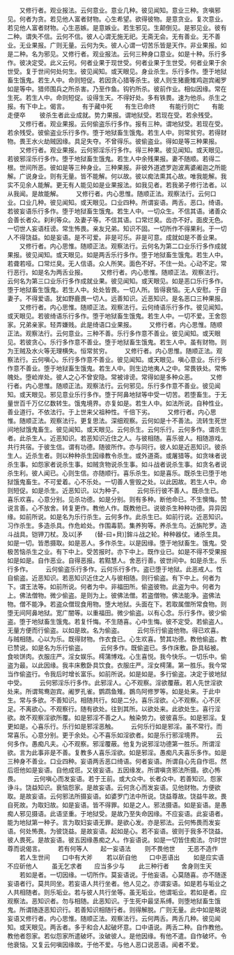 <!-- { "loadSidebar": true } -->
　　又修行者。观业报法。云何意业。意业几种。彼见闻知。意业三种。贪嗔邪见。何者为贪。若见他人富者财物。心生希望。欲得彼物。是意贪业。复次意业。若见他人富者财物。心生恶嫉。是意嫉业。若生邪见。生颠倒见。是邪见业。彼有二种。谓失不信。云何不信。彼人心谓无施无祀。无斋无会。无有善业。无不善业。无业果报。广则无量。云何为失。彼人心谓一切苦乐皆是天作。非业果报。如是二种。名为邪见。又修行者。观业报法。云何三种身口意业。如是十种。乐行多作。彼决定受。此义云何。何者业果于现世受。何者业果于生世受。何者业果于余世受。复于世间何处何生。彼见闻知。或天眼见。身业杀生。乐行多作。堕于地狱畜生饿鬼。若生人中。命则短促。若因贪心猎等杀生。彼人则生猪鹿雉鸡迦宾阇罗如是等中。猎师围兵之所杀害。乃至作鱼。钩钓所杀。彼前作业。相似因缘。常在生死。若生人中。命则短促。设得生天。不得好处。多有铁畏。速为他杀。杀生之报。有下中上。偈言。
　　有于藏中死　　有生已命终
　　有能行则亡　　有能走便卒
　　彼杀生者此业成就。势力果报。谓地狱受。若现在受。若余残受。
　　又修行者。观业果报。云何偷盗乐行多作。报有三种。谓地狱受。若现在受。若余残受。彼偷盗业乐行多作。堕于地狱畜生饿鬼。若生人中。则常贫穷。若得财物。畏王水火劫贼因缘。具足失夺。不曾得乐。彼偷盗业。得如是等三种果报。
　　又修行者。观业果报。云何邪淫乐行多作。得三种果。彼见闻知。或天眼见。若彼邪淫乐行多作。堕于地狱畜生饿鬼。若生人中余残果报。妻不随顺。若得二根。世间所恶。彼如是等三种身业。三种果报。非彼外道遮罗迦波离婆阇迦之所能解。广说身业。则有无量。皆不能解。何以故。彼以痴法熏其心故。唯我能解。我实不见余人能解。更无有人能见如是业果报法。如我见者。若我弟子修行法者。以从我闻。是故能解。
　　又修行者。内心思惟。随顺正法。观察法行。云何口业。口业几种。彼见闻知。或天眼见。口业四种。所谓妄语。两舌。恶口。绮语。若彼妄语乐行多作。堕于地狱畜生饿鬼。若生人中。一切众生。不信其语。诸善众会善长者众。刹利等众。及妻子等。不信其语。口常烂臭。齿亦不好。面皮无色。一切世人妄语枉谤。常生怖畏。亲友兄弟。知识不固。一切所作不得果利。于一切人不得饶益。如是妄语。是不可爱。非是可乐。非是可意。成就如是不善业果。
　　又修行者。内心思惟。随顺正法。观察法行。云何名为第二口业乐行多作成就果报。彼见闻知。或天眼见。如是两舌乐行多作。堕于地狱畜生饿鬼。若生人中。若聋若哑。口常烂臭。无人信语。众人所笑。面色不好。不住一处。心动不定。常行恶行。如是名为两舌业报。
　　又修行者。内心思惟。随顺正法。观察法行。云何名为第三口业乐行多作成就业果。彼见闻知。或天眼见。如是恶口乐行多作。堕于地狱畜生饿鬼。若生人中。处处皆畏。一切人所。皆得衰恼。无人安慰。于自妻子。不得爱语。犹如野鹿畏一切人。远善知识。近恶知识。是名恶口三种果报。
　　又修行者。内心思惟。随顺正法。观察法行。云何绮语乐行多作。彼见闻知。或天眼见。若彼绮语乐行多作。堕于地狱畜生饿鬼。若生人中。一切不爱。王舍怨家。兄弟亲家。轻弄嫌贱。此是绮语口业果报。
　　又修行者。内心思惟。随顺正法。观察法行。云何意业。三种不善。乐行多作意不善业。彼见闻知。或天眼见。若彼贪心。乐行多作意不善业。堕于地狱畜生饿鬼。若生人中。虽有财物。则为王贼及水火等无理横失。恒常贫穷。
　　又修行者。内心思惟。随顺正法。观察法行。云何嗔心。乐行多作意不善业。彼见闻知。或天眼见。嗔心意业。乐行多作意不善业。堕于地狱畜生饿鬼。若生人中。则生边地夷人之中。常畏铁处。常怖魄处。堕崄岸处。彼人之心不曾安隐。常被诽谤。常得如是多种众恶。
　　又修行者。内心思惟。随顺正法。观察法行。云何邪见。乐行多作意不善业。彼见闻知。或天眼见。邪见意业乐行多作。堕于阿鼻地狱等中受一切苦。若堕畜生。于无量世百千万亿亿数转生。饿鬼境界。亦复如是。若生人中。如法所说。自种性业。善业道行。不依法行。于上世来父祖种性。千倍下劣。
　　又修行者。内心思惟。随顺正法。观察法行。更复思法。深细观察。云何如是十不善法。流转生死世间地狱饿鬼畜生。彼见闻知。或天眼见。云何杀生。云何乐行。云何多作。谓杀生者。此杀生人。近恶知识。若恶知识近住之人。与彼相随。喜乐彼人。相随游戏。共行共宿。于彼生信。谓有功德。随彼所作。亦与同行。彼人如是近恶知识。彼杀生人。近杀生者。则以种种杀生因缘教令杀生。或外道斋。或屠猎等。如贪味者说杀生事。如怨家者说杀生事。如贼贪物说杀生事。如斗战者说杀生事。如贪名者说杀生利。彼人闻已。心则生信。亦随顺行。喜乐杀生。如是喜乐。既杀生已堕于地狱饿鬼畜生。不可爱着。心不乐处。一切善人訾毁之处。以此因故。若生人中。命则短促。如是杀生。近恶知识。以为种子。
　　云何乐行彼不善人。既杀生已。喜乐欢喜。心意分别。见杀功德。如是分别。则有多种。断他命已。不生懊悔。赞说言善。心不放舍。转复更作。教他人作。既教他已。说彼杀生种种功德。异异因缘。如前所说。如是名为乐行杀生。云何多作。此杀生已。如前行说。近恶知识。习作杀生。多造杀具。作危崄处。作围毒箭。集养狗等。养杀生鸟。近旃陀罗。造斗战具。铠钾刀杖。及以[矛　　(替-曰+貝)]鉾斗战之轮。种种器仗。诸杀生具。如是一切。皆悉摄取。如是恶人。多作杀生。以是因缘。堕于地狱畜生。饿鬼。受极苦恼杀生之业。有下中上。受苦报时。亦下中上。既作业已。如是不得不受果报如是如是。自作恶业。自得恶报。若黠慧人。舍恶行善。彼世间中。如是杀生。乐行多作。
　　云何偷盗乐行多作。云何乐行多作。盗已堕于地狱。此恶戒人。性自偷盗。近恶知识。若恶知识近住之人与彼相随。则行偷盗。有下中上。何者为下。谓王法等。如前所说。何者为中。非福田所。偷盗彼物。此盗为中。何者为上。佛法僧物。微少偷盗。是则为上。彼佛法僧。若盗僧物。佛法能净。盗佛法物。僧不能净。若盗众僧现食用物。堕大地狱。头面在下。若取属僧所常食物。则堕无间阿鼻地狱。宽广闇等。以重福田。微少偷盗。以有心念。乐行多作。彼少偷盗。堕于地狱畜生饿鬼。若复忏悔。不生随喜。心中生悔。彼不定受。若偷盗人。无量方便而行偷盗。以如是故。名为偷盗。
　　云何乐行偷盗他物。得已欢喜。与贼相随。心以为乐。既得财物。作衣食已。心生欢喜。赞其功德。教他偷盗。教已赞说。如是名为乐行偷盗。
　　云何多作。既偷盗已。多作床敷。卧具毡被。食啖饼肉。衣服庄严。淫女娱乐。樗蒲博戏。心生喜悦。我今快乐。一切乐中。偷盗为最。以此因缘。我丰床敷卧具饮食。衣服庄严。淫女樗蒲。第一胜乐。我今常当作偷盗行。令我后时增长富乐。如前所说。如是如是。多行偷盗。决定于彼地狱中受。
　　云何邪淫乐行多作。此邪淫人。心不观察。淫欲覆蔽。若人先世淫欲处来。所谓鸳鸯迦宾。阇罗孔雀。鹦鹉鱼雉。鷃鸟阿修罗等。如是处来。于此中生。常与多欲。不善知识。相随共行。如是二分。喜乐淫欲。心不观察。心不厌足。不离欲心。不观察行。随有欲处。往到其所。以欲处来。此欲处生。喜行淫欲。故不观察淫欲所覆。如是邪淫不善之人。触染势力。彼彼喜乐。如是邪淫。复更如是。心喜乐行。乐行如是邪淫恶触。
　　云何乐行如是邪淫。虽不常行。而常喜乐。心意分别。更于余处。心不喜乐如淫欲者。如是乐行邪淫境界。
　　云何多作。愚痴凡夫。心不观察。邪淫覆蔽。他复为说邪淫功德第一胜乐。所谓淫欲。言为此事非是不善。复教多人喜乐淫欲。如是邪淫。愚痴凡夫喜乐多作。如是三种身不善业。口业四种。妄语两舌恶口绮语。何者妄语。所谓自心先自作诳。然后诳他如是妄语。自他成诳。又彼妄语。五因缘发。所谓嗔贪邪法所摄。欲心怖畏。
　　云何嗔心而发妄语。若于王前。或大众中。长者众中。若善知识。怨家诤斗。饶益知识。衰恼怨家。是故妄语。云何贪心而发妄语。见他财物。方便欲取。是故妄语。云何邪法所摄妄语。如婆罗门法中所说。饶益尊故。饶益牛故。畏自死故。为取妇故。如是妄语。皆不得罪。如是之人。邪法摄语。如是妄语。是愚痴人邪见摄语。此语坚重。于地狱受。是故乃至失命因缘。不应妄语。此妄语者。能为地狱第一种子。言为取妇妄语无罪。是欲心发。亦是邪法。云何怖畏而发妄语。何处怖畏。为彼饶益。是故妄语。起如是心。若不妄语。彼则于我多不饶益。彼人畏死。是故妄语。彼五因缘愚痴之人。作妄语说。如是一切皆住痴法。尔时世尊而说偈言。
　　若有何等人　　起一妄语法
　　则不畏他世　　无恶不造作
　　若人生世间　　口中有大斧
　　若以斫自他　　口中恶语出
　　如是应实语　　不应斫他人
　　虽无乞求者　　应当多少与
　　此三种行者　　舍身则生天
　　若如是者。一切因缘。一切所作。莫妄语说。于他妄语。心莫随喜。亦不随逐妄语者行。莫共同坐。若妄语人共行坐者。他人见之。亦谓妄语。如是若与垢业之人共相随者。则乐垢业。若与彼人共行坐等。虽无垢业。他谓垢业。若如是者。应观察法。恶知识者。勿与相随。此恶知识。于生死中最坚系缚。则堕地狱畜生饿鬼。所谓随逐恶知识行。若善知识相随行者。则得解脱。广则无量。此中如是略说妄语又修行者。内心思惟。随顺正法。观察法行。云何两舌。两舌几种。彼见闻知。或天眼见。两舌者。多于和合人起破坏意。口中语说。两舌二种。自作教他。教他者怨家。若似怨家所遣破坏。汝破彼人。是他因缘。有他不遣。自作破坏。令他衰恼。又复云何嗔因缘故。于他不爱。与他人恶口说恶语。闻者不爱。
